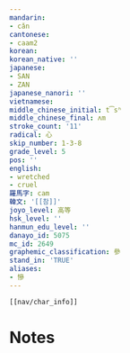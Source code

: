 ```yaml
---
mandarin:
- cǎn
cantonese:
- caam2
korean:
korean_native: ''
japanese:
- SAN
- ZAN
japanese_nanori: ''
vietnamese:
middle_chinese_initial: t͡sʰ
middle_chinese_final: ʌm
stroke_count: '11'
radical: 心
skip_number: 1-3-8
grade_level: 5
pos: ''
english:
- wretched
- cruel
羅馬字: cam
韓文: '[[참]]'
joyo_level: 高等
hsk_level: ''
hanmun_edu_level: ''
danayo_id: 5075
mc_id: 2649
graphemic_classification: 參
stand_in: 'TRUE'
aliases:
- 慘
---
```

```meta-bind-embed
[[nav/char_info]]
```

# Notes
